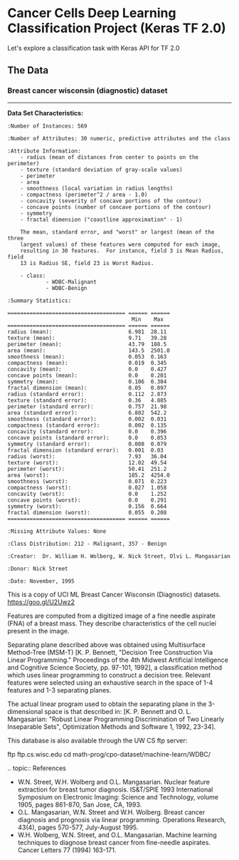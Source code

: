 # Cancer Cells Deep Learning Classification Project (Keras TF 2.0)

Let's explore a classification task with Keras API for TF 2.0

## The Data

### Breast cancer wisconsin (diagnostic) dataset
--------------------------------------------

**Data Set Characteristics:**

    :Number of Instances: 569

    :Number of Attributes: 30 numeric, predictive attributes and the class

    :Attribute Information:
        - radius (mean of distances from center to points on the perimeter)
        - texture (standard deviation of gray-scale values)
        - perimeter
        - area
        - smoothness (local variation in radius lengths)
        - compactness (perimeter^2 / area - 1.0)
        - concavity (severity of concave portions of the contour)
        - concave points (number of concave portions of the contour)
        - symmetry 
        - fractal dimension ("coastline approximation" - 1)

        The mean, standard error, and "worst" or largest (mean of the three
        largest values) of these features were computed for each image,
        resulting in 30 features.  For instance, field 3 is Mean Radius, field
        13 is Radius SE, field 23 is Worst Radius.

        - class:
                - WDBC-Malignant
                - WDBC-Benign

    :Summary Statistics:

    ===================================== ====== ======
                                           Min    Max
    ===================================== ====== ======
    radius (mean):                        6.981  28.11
    texture (mean):                       9.71   39.28
    perimeter (mean):                     43.79  188.5
    area (mean):                          143.5  2501.0
    smoothness (mean):                    0.053  0.163
    compactness (mean):                   0.019  0.345
    concavity (mean):                     0.0    0.427
    concave points (mean):                0.0    0.201
    symmetry (mean):                      0.106  0.304
    fractal dimension (mean):             0.05   0.097
    radius (standard error):              0.112  2.873
    texture (standard error):             0.36   4.885
    perimeter (standard error):           0.757  21.98
    area (standard error):                6.802  542.2
    smoothness (standard error):          0.002  0.031
    compactness (standard error):         0.002  0.135
    concavity (standard error):           0.0    0.396
    concave points (standard error):      0.0    0.053
    symmetry (standard error):            0.008  0.079
    fractal dimension (standard error):   0.001  0.03
    radius (worst):                       7.93   36.04
    texture (worst):                      12.02  49.54
    perimeter (worst):                    50.41  251.2
    area (worst):                         185.2  4254.0
    smoothness (worst):                   0.071  0.223
    compactness (worst):                  0.027  1.058
    concavity (worst):                    0.0    1.252
    concave points (worst):               0.0    0.291
    symmetry (worst):                     0.156  0.664
    fractal dimension (worst):            0.055  0.208
    ===================================== ====== ======

    :Missing Attribute Values: None

    :Class Distribution: 212 - Malignant, 357 - Benign

    :Creator:  Dr. William H. Wolberg, W. Nick Street, Olvi L. Mangasarian

    :Donor: Nick Street

    :Date: November, 1995

This is a copy of UCI ML Breast Cancer Wisconsin (Diagnostic) datasets.
https://goo.gl/U2Uwz2

Features are computed from a digitized image of a fine needle
aspirate (FNA) of a breast mass.  They describe
characteristics of the cell nuclei present in the image.

Separating plane described above was obtained using
Multisurface Method-Tree (MSM-T) [K. P. Bennett, "Decision Tree
Construction Via Linear Programming." Proceedings of the 4th
Midwest Artificial Intelligence and Cognitive Science Society,
pp. 97-101, 1992], a classification method which uses linear
programming to construct a decision tree.  Relevant features
were selected using an exhaustive search in the space of 1-4
features and 1-3 separating planes.

The actual linear program used to obtain the separating plane
in the 3-dimensional space is that described in:
[K. P. Bennett and O. L. Mangasarian: "Robust Linear
Programming Discrimination of Two Linearly Inseparable Sets",
Optimization Methods and Software 1, 1992, 23-34].

This database is also available through the UW CS ftp server:

ftp ftp.cs.wisc.edu
cd math-prog/cpo-dataset/machine-learn/WDBC/

.. topic:: References

   - W.N. Street, W.H. Wolberg and O.L. Mangasarian. Nuclear feature extraction 
     for breast tumor diagnosis. IS&T/SPIE 1993 International Symposium on 
     Electronic Imaging: Science and Technology, volume 1905, pages 861-870,
     San Jose, CA, 1993.
   - O.L. Mangasarian, W.N. Street and W.H. Wolberg. Breast cancer diagnosis and 
     prognosis via linear programming. Operations Research, 43(4), pages 570-577, 
     July-August 1995.
   - W.H. Wolberg, W.N. Street, and O.L. Mangasarian. Machine learning techniques
     to diagnose breast cancer from fine-needle aspirates. Cancer Letters 77 (1994) 
     163-171.
